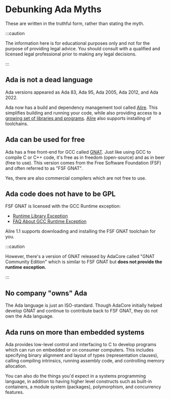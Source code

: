 # Debunking Ada Myths

These are written in the truthful form, rather than stating the myth.

:::caution

The information here is for educational purposes only and not for the
purpose of providing legal advice. You should consult with a qualified
and licensed legal professional prior to making any legal decisions.

:::

## Ada is not a dead language

Ada versions appeared as Ada 83, Ada 95, Ada 2005, Ada 2012, and Ada 2022.

Ada now has a build and dependency management tool called
[Alire](https://alire.ada.dev). This simplifies building and running your code,
while also providing access to a [growing set of libraries and programs](https://alire.ada.dev/crates.html).
[Alire](https://github.com/alire-project/alire/releases)
also supports installing of toolchains.

## Ada can be used for free

Ada has a free front-end for GCC called [GNAT](https://gcc.gnu.org/wiki/GNAT).
Just like using GCC to compile C or C++ code, it's free as in freedom (open-source)
and as in beer (free to use). This version comes from the Free Software Foundation (FSF)
and often referred to as "FSF GNAT".

Yes, there are also commercial compilers which are not free to use.

## Ada code does not have to be GPL

FSF GNAT is licensed with the GCC Runtime exception:

- [Runtime Library Exception](http://www.gnu.org/licenses/gpl-faq.html#LibGCCException)
- [FAQ About GCC Runtime Exception](http://www.gnu.org/licenses/gcc-exception-3.1-faq.html)

Alire 1.1 supports downloading and installing
the FSF GNAT toolchain for you.

:::caution

However, there's a version of GNAT released by AdaCore called "GNAT Community
Edition" which is similar to FSF GNAT but **does not provide the runtime exception.**

:::

## No company "owns" Ada

The Ada language is just an ISO-standard. Though AdaCore initially helped develop
GNAT and continue to contribute back to FSF GNAT, they do not own the Ada
language.

## Ada runs on more than embedded systems

Ada provides low-level control and interfacing to C to develop programs which
can run on embedded or on consumer computers. This includes specifying binary
alignment and layout of types (representation clauses), calling compiling
intrinsics, running assembly code, and controlling memory allocation.

You can also do the things you'd expect in a systems programming language, in
addition to having higher level constructs such as built-in containers,
a module system (packages), polymorphism, and concurrency features.
